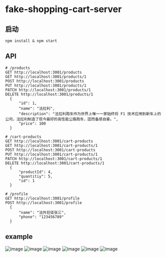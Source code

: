 # fake-shopping-cart-server

## 启动
`npm install & npm start`

## API
```
# /products
GET http://localhost:3001/products
GET http://localhost:3001/products/1
POST http://localhost:3001/products
PUT http://localhost:3001/products/1
PATCH http://localhost:3001/products/1
DELETE http://localhost:3001/products/1
  {
      "id": 1,
      "name": "法拉利",
      "description": "法拉利跑车作为世界上唯一一家始终将 F1 技术应用到新车上的公司，法拉利制造了现今最好的高性能公路跑车，因而备感自豪。",
      "price": 100
  }

# /cart-products
GET http://localhost:3001/cart-products
GET http://localhost:3001/cart-products/1
POST http://localhost:3001/cart-products
PUT http://localhost:3001/cart-products/1
PATCH http://localhost:3001/cart-products/1
DELETE http://localhost:3001/cart-products/1
  {
      "productId": 4,
      "quantitiy": 5,
      "id": 1
  }

# /profile
GET http://localhost:3001/profile
POST http://localhost:3001/profile
  {
      "name": "法外狂徒张三",
      "phone": "123456789"
  }

```

## example
![image](https://github.com/demongodYY/fake-shopping-cart-server/assets/17036920/171abd12-67c9-4b3c-bd9b-a5f7ea2eaf02)
![image](https://github.com/demongodYY/fake-shopping-cart-server/assets/17036920/3f0cd841-6b52-455c-818c-943fd0c4cfb8)
![image](https://github.com/demongodYY/fake-shopping-cart-server/assets/17036920/57e02df6-b7bb-41ae-af40-44dc5cb1a183)
![image](https://github.com/demongodYY/fake-shopping-cart-server/assets/17036920/15f8970b-5725-40fb-8180-d2d7fa0652be)
![image](https://github.com/demongodYY/fake-shopping-cart-server/assets/17036920/271b3816-5238-4f48-9198-4124479dfc8d)
![image](https://github.com/demongodYY/fake-shopping-cart-server/assets/17036920/2ca12f77-1885-472d-8628-ab2eb86b7bb2)





